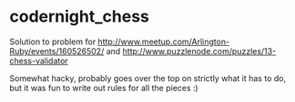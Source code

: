 codernight_chess
================

Solution to problem for http://www.meetup.com/Arlington-Ruby/events/160526502/ and http://www.puzzlenode.com/puzzles/13-chess-validator

Somewhat hacky, probably goes over the top on strictly what it has to do, but it was fun to write out rules for all the pieces :)
